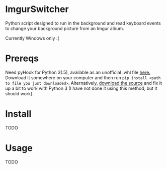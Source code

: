 # ImgurSwitcher
Python script designed to run in the background and read keyboard events to change your background picture from an Imgur album.

Currently Windows only :(

# Prereqs
Need pyHook for Python 3(.5), available as an unofficial .whl file [here.](http://www.lfd.uci.edu/~gohlke/pythonlibs/) 
Download it somewhere on your computer and then run `pip install <path to file you just downloaded>`.
Alternatively, [download the source](http://sourceforge.net/projects/pyhook/) and fix it up a bit to work with Python 3 (I have not done it using this method, but it should work).

# Install
TODO

# Usage
TODO

